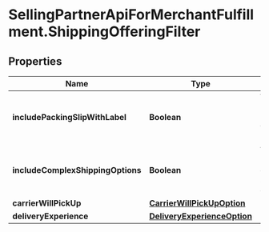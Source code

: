 # SellingPartnerApiForMerchantFulfillment.ShippingOfferingFilter

## Properties

Name | Type | Description | Notes
------------ | ------------- | ------------- | -------------
**includePackingSlipWithLabel** | **Boolean** | When true, include a packing slip with the label. | [optional] 
**includeComplexShippingOptions** | **Boolean** | When true, include complex shipping options. | [optional] 
**carrierWillPickUp** | [**CarrierWillPickUpOption**](CarrierWillPickUpOption.md) |  | [optional] 
**deliveryExperience** | [**DeliveryExperienceOption**](DeliveryExperienceOption.md) |  | [optional] 


